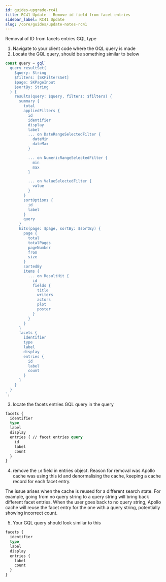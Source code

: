 ```yaml
---
id: guides-upgrade-rc41
title: RC41 Update - Remove id field from facet entries
sidebar_label: RC41 Update
slug: /core/guides/update-notes-rc41
---
```


Removal of ID from facets entries GQL type

1. Navigate to your client code where the GQL query is made
2. Locate the GQL query, should be something similar to below

```javascript
const query = gql`
  query resultSet(
    $query: String
    $filters: [SKFiltersSet]
    $page: SKPageInput
    $sortBy: String
  ) {
    results(query: $query, filters: $filters) {
      summary {
        total
        appliedFilters {
          id
          identifier
          display
          label
          ... on DateRangeSelectedFilter {
            dateMin
            dateMax
          }

          ... on NumericRangeSelectedFilter {
            min
            max
          }

          ... on ValueSelectedFilter {
            value
          }
        }
        sortOptions {
          id
          label
        }
        query
      }
      hits(page: $page, sortBy: $sortBy) {
        page {
          total
          totalPages
          pageNumber
          from
          size
        }
        sortedBy
        items {
          ... on ResultHit {
            id
            fields {
              title
              writers
              actors
              plot
              poster
            }
          }
        }
      }
      facets {
        identifier
        type
        label
        display
        entries {
          id
          label
          count
        }
      }
    }
  }
`;
```

3. locate the facets entries GQL query in the query

```graphql
facets {
  identifier
  type
  label
  display
  entries { // facet entries query
    id
    label
    count
  }
}
```

4. remove the `id` field in entries object. Reason for removal was Apollo cache was using this id and denormalising the cache, keeping a cache record for each facet entry.

The issue arises when the cache is reused for a different search state. For example, going from no query string to a query string will bring back different facet entries. When the user goes back to no query string, Apollo cache will reuse the facet entry for the one with a query string, potentially showing incorrect count.

5. Your GQL query should look similar to this

```graphql
facets {
  identifier
  type
  label
  display
  entries {
    label
    count
  }
}
```
